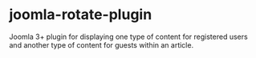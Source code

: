 # joomla-rotate-plugin
Joomla 3+ plugin for displaying one type of content for registered users and another type of content for guests within an article.
